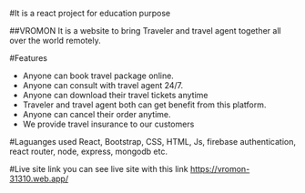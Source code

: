 #It is a react project for education purpose

##VROMON
It is a website to bring Traveler and travel agent together all over the world remotely.

#Features
* Anyone can book travel package online.
* Anyone can consult with travel agent 24/7.
* Anyone can download their travel tickets anytime
* Traveler and travel agent both can get benefit from this platform.
* Anyone can cancel their order anytime.
* We provide travel insurance to our customers


#Laguanges used
React, Bootstrap, CSS, HTML, Js, firebase authentication, react router, node, express, mongodb etc.

#Live site link
you can see live site with this link
https://vromon-31310.web.app/




